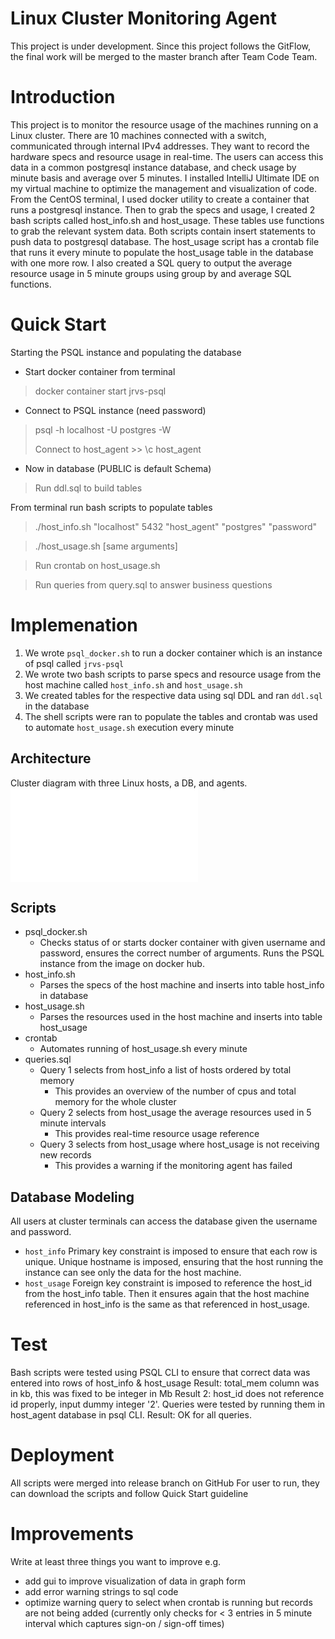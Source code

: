 # Linux Cluster Monitoring Agent
This project is under development. Since this project follows the GitFlow, the final work will be merged to the master branch after Team Code Team.
# Introduction
This project is to monitor the resource usage of the machines running on a Linux cluster. There are 10 machines connected with a switch, communicated through internal IPv4 addresses. They want to record the hardware specs and resource usage in real-time.
The users can access this data in a common postgresql instance database, and check usage by minute basis and average over 5 minutes.
I installed IntelliJ Ultimate IDE on my virtual machine to optimize the management and visualization of code.
From the CentOS terminal, I used docker utility to create a container that runs a postgresql instance.
Then to grab the specs and usage, I created 2 bash scripts called host_info.sh and host_usage. These tables use functions to grab the relevant system data. Both scripts contain insert statements to push data to postgresql database.
The host_usage script has a crontab file that runs it every minute to populate the host_usage table in the database with one more row. I also created a SQL query to output the average resource usage in 5 minute groups using group by and average SQL functions.

# Quick Start
Starting the PSQL instance and populating the database
- Start docker container from terminal
>docker container start jrvs-psql
- Connect to PSQL instance (need password)
>psql -h localhost -U postgres -W
> 
> Connect to host_agent >> \c host_agent
- Now in database (PUBLIC is default Schema)
>Run ddl.sql to build tables
>
From terminal run bash scripts to populate tables
>./host_info.sh "localhost" 5432 "host_agent" 
     "postgres" "password"

>./host_usage.sh [same arguments]

>Run crontab on host_usage.sh

>Run queries from query.sql to answer business questions

# Implemenation
1. We wrote `psql_docker.sh` to run a docker container which is an instance of psql called `jrvs-psql`
2. We wrote two bash scripts to parse specs and resource usage from the host machine called `host_info.sh` and `host_usage.sh`
3. We created tables for the respective data using sql DDL and ran `ddl.sql` in the database
4. The shell scripts were ran to populate the tables and crontab was used to automate `host_usage.sh` execution every minute
## Architecture
Cluster diagram with three Linux hosts, a DB, and agents.
![Architecture](/assets/cluster_architecture.drawio.pdf)
## Scripts
- psql_docker.sh
  - Checks status of or starts docker container with given username and password, ensures the correct number of arguments. Runs the PSQL instance from the image on docker hub.
- host_info.sh
  -  Parses the specs of the host machine and inserts into table host_info in database
- host_usage.sh
  -  Parses the resources used in the host machine and inserts into table host_usage
- crontab
  - Automates running of host_usage.sh every minute
- queries.sql
  - Query 1 selects from host_info a list of hosts ordered by total memory
    - This provides an overview of the number of cpus and total memory for the whole cluster
  - Query 2 selects from host_usage the average resources used in 5 minute intervals
    - This provides real-time resource usage reference
  - Query 3 selects from host_usage where host_usage is not receiving new records
    - This provides a warning if the monitoring agent has failed
## Database Modeling
All users at cluster terminals can access the database given the username and password. 
- `host_info`
  Primary key constraint is imposed to ensure that each row is unique.
  Unique hostname is imposed, ensuring that the host running the instance can see only the data for the host machine.
- `host_usage`
  Foreign key constraint is imposed to reference the host_id from the host_info table. Then it ensures again that the host machine referenced in host_info is the same as that referenced in host_usage.
# Test
Bash scripts were tested using PSQL CLI to ensure that correct data was entered into rows of host_info & host_usage
Result: total_mem column was in kb, this was fixed to be integer in Mb
Result 2: host_id does not reference id properly, input dummy integer '2'.
Queries were tested by running them in host_agent database in psql CLI.
Result: OK for all queries. 

# Deployment
All scripts were merged into release branch on GitHub
For user to run, they can download the scripts and follow Quick Start guideline
# Improvements
Write at least three things you want to improve
e.g.
- add gui to improve visualization of data in graph form
- add error warning strings to sql code
- optimize warning query to select when crontab is running but records are not being added (currently only checks for < 3 entries in 5 minute interval which captures sign-on / sign-off times)
